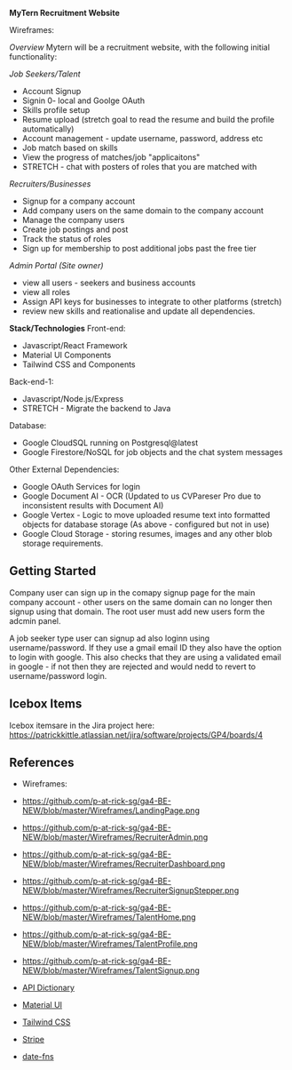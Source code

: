 **MyTern Recruitment Website**

Wireframes: 

*Overview*
Mytern will be a recruitment website, with the following initial functionality:

*Job Seekers/Talent*
- Account Signup
- Signin 0- local and Goolge OAuth
- Skills profile setup
- Resume upload (stretch goal to read the resume and build the profile automatically)
- Account management - update username, password, address etc
- Job match based on skills
- View the progress of matches/job "applicaitons"
- STRETCH - chat with posters of roles that you are matched with 

*Recruiters/Businesses*
- Signup for a company account
- Add company users on the same domain to the company account
- Manage the company users
- Create job postings and post
- Track the status of roles
- Sign up for membership to post additional jobs past the free tier

*Admin Portal (Site owner)*
- view all users - seekers and business accounts
- view all roles
- Assign API keys for businesses to integrate to other platforms (stretch)
- review new skills and reationalise and update all dependencies.

**Stack/Technologies**
Front-end:
- Javascript/React Framework
- Material UI Components
- Tailwind CSS and Components

Back-end-1:
- Javascript/Node.js/Express
- STRETCH - Migrate the backend to Java

Database:
- Google CloudSQL running on Postgresql@latest
- Google Firestore/NoSQL for job objects and the chat system messages

Other External Dependencies:
- Google OAuth Services for login
- Google Document AI - OCR (Updated to us CVPareser Pro due to inconsistent results with Document AI)
- Google Vertex - Logic to move uploaded resume text into formatted objects for database storage (As above - configured but not in use)
- Google Cloud Storage - storing resumes, images and any other blob storage requirements.


## Getting Started
Company user can sign up in the comapy signup page for the main company account - other users on the same domain can no longer then signup using that domain. The root user must add new users form the adcmin panel.

A job seeker type user can signup ad also loginn using username/password. If they use a gmail email ID they also have the option to login with google. This also checks that they are using a validated email in google - if not then they are rejected and would nedd to revert to username/password login.

## Icebox Items
Icebox itemsare in the Jira project here: https://patrickkittle.atlassian.net/jira/software/projects/GP4/boards/4

## References
- Wireframes:
-  https://github.com/p-at-rick-sg/ga4-BE-NEW/blob/master/Wireframes/LandingPage.png
-  https://github.com/p-at-rick-sg/ga4-BE-NEW/blob/master/Wireframes/RecruiterAdmin.png
-  https://github.com/p-at-rick-sg/ga4-BE-NEW/blob/master/Wireframes/RecruiterDashboard.png
-  https://github.com/p-at-rick-sg/ga4-BE-NEW/blob/master/Wireframes/RecruiterSignupStepper.png
-  https://github.com/p-at-rick-sg/ga4-BE-NEW/blob/master/Wireframes/TalentHome.png
-  https://github.com/p-at-rick-sg/ga4-BE-NEW/blob/master/Wireframes/TalentProfile.png
-  https://github.com/p-at-rick-sg/ga4-BE-NEW/blob/master/Wireframes/TalentSignup.png

- [API Dictionary](https://docs.google.com/spreadsheets/d/1-1C4dwu0u8UdyS8bFdTsCXUZ12Le0A2fmYiHbFyU4Js/edit?usp=sharing)   
- [Material UI](https://mui.com/material-ui/getting-started/)
- [Tailwind CSS](https://tailwindcss.com/docs/installation)
- [Stripe](https://docs.stripe.com/)
- [date-fns](https://date-fns.org/v3.6.0/docs/format)
